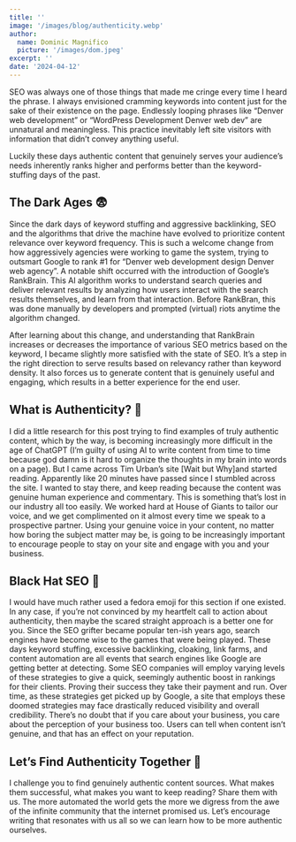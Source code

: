 ```yaml
---
title: ''
image: '/images/blog/authenticity.webp'
author:
  name: Dominic Magnifico
  picture: '/images/dom.jpeg'
excerpt: ''
date: '2024-04-12'
---
```


SEO was always one of those things that made me cringe every time I heard the phrase. I always envisioned cramming keywords into content just for the sake of their existence on the page. Endlessly looping phrases like “Denver web development” or “WordPress Development Denver web dev” are unnatural and meaningless. This practice inevitably left site visitors with information that didn’t convey anything useful.

Luckily these days authentic content that genuinely serves your audience’s needs inherently ranks higher and performs better than the keyword-stuffing days of the past.

## The Dark Ages 😨

Since the dark days of keyword stuffing and aggressive backlinking, SEO and the algorithms that drive the machine have evolved to prioritize content relevance over keyword frequency. This is such a welcome change from how aggressively agencies were working to game the system, trying to outsmart Google to rank #1 for “Denver web development design Denver web agency”. A notable shift occurred with the introduction of Google’s RankBrain. This AI algorithm works to understand search queries and deliver relevant results by analyzing how users interact with the search results themselves, and learn from that interaction. Before RankBran, this was done manually by developers and prompted (virtual) riots anytime the algorithm changed.

After learning about this change, and understanding that RankBrain increases or decreases the importance of various SEO metrics based on the keyword, I became slightly more satisfied with the state of SEO. It’s a step in the right direction to serve results based on relevancy rather than keyword density. It also forces us to generate content that is genuinely useful and engaging, which results in a better experience for the end user.

## What is Authenticity? 🤷

I did a little research for this post trying to find examples of truly authentic content, which by the way, is becoming increasingly more difficult in the age of ChatGPT (I’m guilty of using AI to write content from time to time because god damn is it hard to organize the thoughts in my brain into words on a page). But I came across Tim Urban’s site [Wait but Why]and started reading. Apparently like 20 minutes have passed since I stumbled across the site. I wanted to stay there, and keep reading because the content was genuine human experience and commentary. This is something that’s lost in our industry all too easily. We worked hard at House of Giants to tailor our voice, and we get complimented on it almost every time we speak to a prospective partner. Using your genuine voice in your content, no matter how boring the subject matter may be, is going to be increasingly important to encourage people to stay on your site and engage with you and your business.

## Black Hat SEO 🎩

I would have much rather used a fedora emoji for this section if one existed. In any case, if you’re not convinced by my heartfelt call to action about authenticity, then maybe the scared straight approach is a better one for you. Since the SEO grifter became popular ten-ish years ago, search engines have become wise to the games that were being played. These days keyword stuffing, excessive backlinking, cloaking, link farms, and content automation are all events that search engines like Google are getting better at detecting. Some SEO companies will employ varying levels of these strategies to give a quick, seemingly authentic boost in rankings for their clients. Proving their success they take their payment and run. Over time, as these strategies get picked up by Google, a site that employs these doomed strategies may face drastically reduced visibility and overall credibility. There’s no doubt that if you care about your business, you care about the perception of your business too. Users can tell when content isn’t genuine, and that has an effect on your reputation.

## Let’s Find Authenticity Together 💬

I challenge you to find genuinely authentic content sources. What makes them successful, what makes you want to keep reading? Share them with us. The more automated the world gets the more we digress from the awe of the infinite community that the internet promised us. Let’s encourage writing that resonates with us all so we can learn how to be more authentic ourselves.
